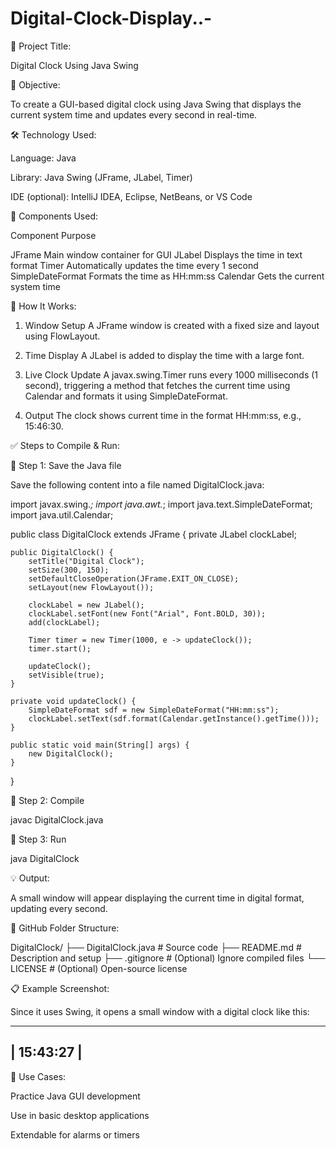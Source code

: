 # Digital-Clock-Display..-
📌 Project Title:

Digital Clock Using Java Swing




🎯 Objective:

To create a GUI-based digital clock using Java Swing that displays the current system time and updates every second in real-time.




🛠️ Technology Used:

Language: Java

Library: Java Swing (JFrame, JLabel, Timer)

IDE (optional): IntelliJ IDEA, Eclipse, NetBeans, or VS Code




🧱 Components Used:

Component	Purpose

JFrame	Main window container for GUI
JLabel	Displays the time in text format
Timer	Automatically updates the time every 1 second
SimpleDateFormat	Formats the time as HH:mm:ss
Calendar	Gets the current system time




🔄 How It Works:

1. Window Setup
A JFrame window is created with a fixed size and layout using FlowLayout.


2. Time Display
A JLabel is added to display the time with a large font.


3. Live Clock Update
A javax.swing.Timer runs every 1000 milliseconds (1 second), triggering a method that fetches the current time using Calendar and formats it using SimpleDateFormat.


4. Output
The clock shows current time in the format HH:mm:ss, e.g., 15:46:30.




✅ Steps to Compile & Run:

🔹 Step 1: Save the Java file

Save the following content into a file named DigitalClock.java:

import javax.swing.*;
import java.awt.*;
import java.text.SimpleDateFormat;
import java.util.Calendar;

public class DigitalClock extends JFrame {
    private JLabel clockLabel;

    public DigitalClock() {
        setTitle("Digital Clock");
        setSize(300, 150);
        setDefaultCloseOperation(JFrame.EXIT_ON_CLOSE);
        setLayout(new FlowLayout());

        clockLabel = new JLabel();
        clockLabel.setFont(new Font("Arial", Font.BOLD, 30));
        add(clockLabel);

        Timer timer = new Timer(1000, e -> updateClock());
        timer.start();

        updateClock();
        setVisible(true);
    }

    private void updateClock() {
        SimpleDateFormat sdf = new SimpleDateFormat("HH:mm:ss");
        clockLabel.setText(sdf.format(Calendar.getInstance().getTime()));
    }

    public static void main(String[] args) {
        new DigitalClock();
    }
}

🔹 Step 2: Compile

javac DigitalClock.java

🔹 Step 3: Run

java DigitalClock

💡 Output:

A small window will appear displaying the current time in digital format, updating every second.



📁 GitHub Folder Structure:

DigitalClock/
├── DigitalClock.java       # Source code
├── README.md               # Description and setup
├── .gitignore              # (Optional) Ignore compiled files
└── LICENSE                 # (Optional) Open-source license



📋 Example Screenshot:

Since it uses Swing, it opens a small window with a digital clock like this:

--------------------------
|       15:43:27           |
 --------------------------


 
💬 Use Cases:

Practice Java GUI development

Use in basic desktop applications

Extendable for alarms or timers
